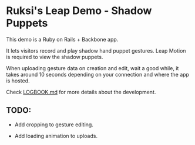 Ruksi's Leap Demo - Shadow Puppets
==================================

This demo is a Ruby on Rails + Backbone app.

It lets visitors record and play shadow hand puppet gestures.
Leap Motion is required to view the shadow puppets.

When uploading gesture data on creation and edit, wait a good while, it takes around 10 seconds depending
on your connection and where the app is hosted.

Check [LOGBOOK.md](/LOGBOOK.md) for more details about the development.

TODO:
----

* Add cropping to gesture editing.

* Add loading animation to uploads.
